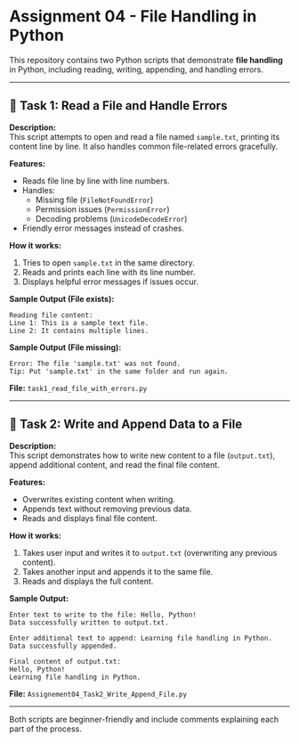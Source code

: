 # Assignment 04 - File Handling in Python

This repository contains two Python scripts that demonstrate **file handling** in Python, including reading, writing, appending, and handling errors.

---

## 📘 Task 1: Read a File and Handle Errors

**Description:**  
This script attempts to open and read a file named `sample.txt`, printing its content line by line. It also handles common file-related errors gracefully.

**Features:**
- Reads file line by line with line numbers.
- Handles:
  - Missing file (`FileNotFoundError`)
  - Permission issues (`PermissionError`)
  - Decoding problems (`UnicodeDecodeError`)
- Friendly error messages instead of crashes.

**How it works:**
1. Tries to open `sample.txt` in the same directory.
2. Reads and prints each line with its line number.
3. Displays helpful error messages if issues occur.

**Sample Output (File exists):**
```
Reading file content:
Line 1: This is a sample text file.
Line 2: It contains multiple lines.
```

**Sample Output (File missing):**
```
Error: The file 'sample.txt' was not found.
Tip: Put 'sample.txt' in the same folder and run again.
```

**File:** `task1_read_file_with_errors.py`

---

## 📘 Task 2: Write and Append Data to a File

**Description:**  
This script demonstrates how to write new content to a file (`output.txt`), append additional content, and read the final file content.

**Features:**
- Overwrites existing content when writing.
- Appends text without removing previous data.
- Reads and displays final file content.

**How it works:**
1. Takes user input and writes it to `output.txt` (overwriting any previous content).
2. Takes another input and appends it to the same file.
3. Reads and displays the full content.

**Sample Output:**
```
Enter text to write to the file: Hello, Python!
Data successfully written to output.txt.

Enter additional text to append: Learning file handling in Python.
Data successfully appended.

Final content of output.txt:
Hello, Python!
Learning file handling in Python.
```

**File:** `Assignement04_Task2_Write_Append_File.py`

---

Both scripts are beginner-friendly and include comments explaining each part of the process.
